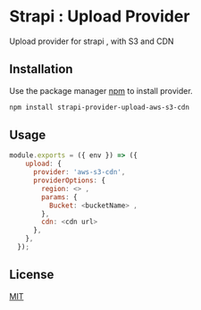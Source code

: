 # Strapi : Upload Provider

Upload provider for strapi , with S3 and CDN

## Installation

Use the package manager [npm](https://www.npmjs.com/) to install provider.

```bash
npm install strapi-provider-upload-aws-s3-cdn
```

## Usage

```javascript
module.exports = ({ env }) => ({
    upload: {
      provider: 'aws-s3-cdn',
      providerOptions: {
        region: <> ,
        params: {
          Bucket: <bucketName> ,
        },
        cdn: <cdn url>
      },
    },
  });

```


## License
[MIT](https://choosealicense.com/licenses/mit/)
